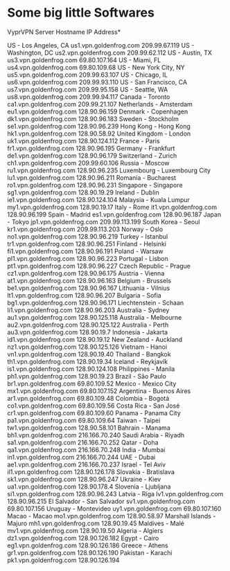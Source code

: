# Some big little Softwares 


VyprVPN Server	Hostname	IP Address*

US - Los Angeles, CA	us1.vpn.goldenfrog.com	209.99.67.119
US - Washington, DC	us2.vpn.goldenfrog.com	209.99.62.112
US - Austin, TX	us3.vpn.goldenfrog.com	69.80.107.164
US - Miami, FL	us4.vpn.goldenfrog.com	69.80.109.68
US - New York City, NY	us5.vpn.goldenfrog.com	209.99.63.107
US - Chicago, IL	us6.vpn.goldenfrog.com	209.99.93.110
US - San Francisco, CA	us7.vpn.goldenfrog.com	209.99.95.158
US - Seattle, WA	us8.vpn.goldenfrog.com	209.99.94.117
Canada - Toronto	ca1.vpn.goldenfrog.com	209.99.21.107
Netherlands - Amsterdam	eu1.vpn.goldenfrog.com	128.90.96.159
Denmark - Copenhagen	dk1.vpn.goldenfrog.com	128.90.96.183
Sweden - Stockholm	se1.vpn.goldenfrog.com	128.90.96.239
Hong Kong - Hong Kong	hk1.vpn.goldenfrog.com	128.90.58.92
United Kingdom - London	uk1.vpn.goldenfrog.com	128.90.124.112
France - Paris	fr1.vpn.goldenfrog.com	128.90.96.195
Germany - Frankfurt	de1.vpn.goldenfrog.com	128.90.96.179
Switzerland - Zurich	ch1.vpn.goldenfrog.com	209.99.60.106
Russia - Moscow	ru1.vpn.goldenfrog.com	128.90.96.235
Luxembourg - Luxembourg City	lu1.vpn.goldenfrog.com	128.90.96.211
Romania - Bucharest	ro1.vpn.goldenfrog.com	128.90.96.231
Singapore - Singapore	sg1.vpn.goldenfrog.com	128.90.19.29
Ireland - Dublin	ie1.vpn.goldenfrog.com	128.90.124.104
Malaysia - Kuala Lumpur	my1.vpn.goldenfrog.com	128.90.19.17
Italy - Rome	it1.vpn.goldenfrog.com	128.90.96.199
Spain - Madrid	es1.vpn.goldenfrog.com	128.90.96.187
Japan - Tokyo	jp1.vpn.goldenfrog.com	209.99.113.199
South Korea - Seoul	kr1.vpn.goldenfrog.com	209.99.113.203
Norway - Oslo	no1.vpn.goldenfrog.com	128.90.96.219
Turkey - Istanbul	tr1.vpn.goldenfrog.com	128.90.96.251
Finland - Helsinki	fi1.vpn.goldenfrog.com	128.90.96.191
Poland - Warsaw	pl1.vpn.goldenfrog.com	128.90.96.223
Portugal - Lisbon	pt1.vpn.goldenfrog.com	128.90.96.227
Czech Republic - Prague	cz1.vpn.goldenfrog.com	128.90.96.175
Austria - Vienna	at1.vpn.goldenfrog.com	128.90.96.163
Belgium - Brussels	be1.vpn.goldenfrog.com	128.90.96.167
Lithuania - Vilnius	lt1.vpn.goldenfrog.com	128.90.96.207
Bulgaria - Sofia	bg1.vpn.goldenfrog.com	128.90.96.171
Liechtenstein - Schaan	li1.vpn.goldenfrog.com	128.90.96.203
Australia - Sydney	au1.vpn.goldenfrog.com	128.90.125.118
Australia - Melbourne	au2.vpn.goldenfrog.com	128.90.125.122
Australia - Perth	au3.vpn.goldenfrog.com	128.90.19.7
Indonesia - Jakarta	id1.vpn.goldenfrog.com	128.90.19.12
New Zealand - Auckland	nz1.vpn.goldenfrog.com	128.90.125.126
Vietnam - Hanoi	vn1.vpn.goldenfrog.com	128.90.19.40
Thailand - Bangkok	th1.vpn.goldenfrog.com	128.90.19.34
Iceland - Reykjavík	is1.vpn.goldenfrog.com	128.90.124.108
Philippines - Manila	ph1.vpn.goldenfrog.com	128.90.19.23
Brazil - São Paulo	br1.vpn.goldenfrog.com	69.80.109.52
Mexico - Mexico City	mx1.vpn.goldenfrog.com	69.80.107.152
Argentina - Buenos Aires	ar1.vpn.goldenfrog.com	69.80.109.48
Colombia - Bogotá	co1.vpn.goldenfrog.com	69.80.109.56
Costa Rica - San José	cr1.vpn.goldenfrog.com	69.80.109.60
Panama - Panama City	pa1.vpn.goldenfrog.com	69.80.109.64
Taiwan - Taipei	tw1.vpn.goldenfrog.com	128.90.58.101
Bahrain - Manama	bh1.vpn.goldenfrog.com	216.166.70.240
Saudi Arabia - Riyadh	sa1.vpn.goldenfrog.com	216.166.70.252
Qatar - Doha	qa1.vpn.goldenfrog.com	216.166.70.248
India - Mumbai	in1.vpn.goldenfrog.com	216.166.70.244
UAE - Dubai	ae1.vpn.goldenfrog.com	216.166.70.237
Israel - Tel Aviv	il1.vpn.goldenfrog.com	128.90.126.178
Slovakia - Bratislava	sk1.vpn.goldenfrog.com	128.90.96.247
Ukraine - Kiev	ua1.vpn.goldenfrog.com	128.90.178.4
Slovenia - Ljubljana	si1.vpn.goldenfrog.com	128.90.96.243
Latvia - Riga	lv1.vpn.goldenfrog.com	128.90.96.215
El Salvador - San Salvador	sv1.vpn.goldenfrog.com	69.80.107.156
Uruguay - Montevideo	uy1.vpn.goldenfrog.com	69.80.107.160
Macao - Macao	mo1.vpn.goldenfrog.com	128.90.58.97
Marshall Islands - Majuro	mh1.vpn.goldenfrog.com	128.90.19.45
Maldives - Malé	mv1.vpn.goldenfrog.com	128.90.19.50
Algeria - Algiers	dz1.vpn.goldenfrog.com	128.90.126.182
Egypt - Cairo	eg1.vpn.goldenfrog.com	128.90.126.186
Greece - Athens	gr1.vpn.goldenfrog.com	128.90.126.190
Pakistan - Karachi	pk1.vpn.goldenfrog.com	128.90.126.194

